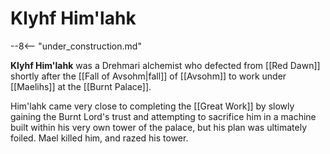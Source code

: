 # Klyhf Him'lahk

--8<-- "under_construction.md"

**Klyhf Him'lahk** was a Drehmari alchemist who defected from [[Red Dawn]] shortly after the [[Fall of Avsohm|fall]] of [[Avsohm]] to work under [[Maelihs]] at the [[Burnt Palace]]. 

Him'lahk came very close to completing the [[Great Work]] by slowly gaining the Burnt Lord's trust and attempting to sacrifice him in a machine built within his very own tower of the palace, but his plan was ultimately foiled. Mael killed him, and razed his tower.
